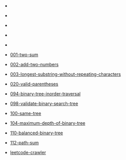 * [](1/solution.md)

* [](2/solution.md)

* [](3/solution.md)

* [](4/solution.md)

* [](5/solution.md)

* [001-two-sum](leetcode/001-two-sum/solution.md)

* [002-add-two-numbers](leetcode/002-add-two-numbers/solution.md)

* [003-longest-substring-without-repeating-characters](leetcode/003-longest-substring-without-repeating-characters/solution.md)

* [020-valid-parentheses](leetcode/020-valid-parentheses/solution.md)

* [094-binary-tree-inorder-traversal](leetcode/094-binary-tree-inorder-traversal/solution.md)

* [098-validate-binary-search-tree](leetcode/098-validate-binary-search-tree/solution.md)

* [100-same-tree](leetcode/100-same-tree/solution.md)

* [104-maximum-depth-of-binary-tree](leetcode/104-maximum-depth-of-binary-tree/solution.md)

* [110-balanced-binary-tree](leetcode/110-balanced-binary-tree/solution.md)

* [112-path-sum](leetcode/112-path-sum/solution.md)

* [leetcode-crawler](leetcode/leetcode-crawler/solution.md)

